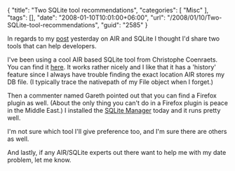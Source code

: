 {
	"title": "Two SQLite tool recommendations",
	"categories": [
		"Misc"
	],
	"tags": [],
	"date": "2008-01-10T10:01:00+06:00",
	"url": "/2008/01/10/Two-SQLite-tool-recommendations",
	"guid": "2585"
}

In regards to my <a href="http://www.raymondcamden.com/index.cfm/2008/1/9/Working-with-Flex-AIR-and-SQL-2">post</a> yesterday on AIR and SQLite I thought I'd share two tools that can help developers.

I've been using a cool AIR based SQLite tool from Christophe Coenraets. You can find it <a href="http://coenraets.org/blog/2007/10/new-air-sqlite-administration-app-with-source-code/">here</a>. It works rather nicely and I like that it has a 'history' feature since I always have trouble finding the exact location AIR stores my DB file. (I typically trace the nativepath of my File object when I forget.)

Then a commenter named Gareth pointed out that you can find a Firefox plugin as well. (About the only thing you can't do in a Firefox plugin is peace in the Middle East.) I installed the <a href="https://addons.mozilla.org/en-US/firefox/addon/5817">SQLite Manager</a> today and it runs pretty well. 

I'm not sure which tool I'll give preference too, and I'm sure there are others as well.

And lastly, if any AIR/SQLite experts out there want to help me with my date problem, let me know.